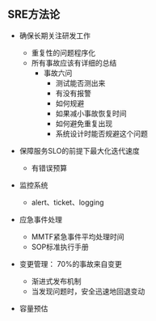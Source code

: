 
## SRE方法论

- 确保长期关注研发工作
  - 重复性的问题程序化
  - 所有事故应该有详细的总结
    - 事故六问
      - 测试能否测出来
      - 有没有报警
      - 如何规避
      - 如果减小事故恢复时间
      - 如何避免重复出现
      - 系统设计时能否规避这个问题
- 保障服务SLO的前提下最大化迭代速度
  - 有错误预算
  
- 监控系统
  - alert、ticket、logging
 
- 应急事件处理
  - MMTF紧急事件平均处理时间
  - SOP标准执行手册
  
- 变更管理： 70%的事故来自变更
  - 渐进式发布机制
  - 当发现问题时，安全迅速地回退变动
  
- 容量预估

 
